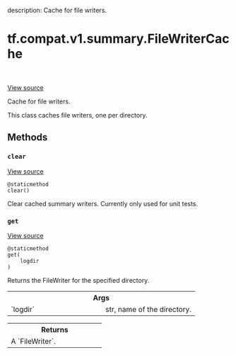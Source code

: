 description: Cache for file writers.

<div itemscope itemtype="http://developers.google.com/ReferenceObject">
<meta itemprop="name" content="tf.compat.v1.summary.FileWriterCache" />
<meta itemprop="path" content="Stable" />
<meta itemprop="property" content="clear"/>
<meta itemprop="property" content="get"/>
</div>

# tf.compat.v1.summary.FileWriterCache

<!-- Insert buttons and diff -->

<table class="tfo-notebook-buttons tfo-api nocontent" align="left">

</table>

<a target="_blank" href="/code/stable/tensorflow/python/summary/writer/writer_cache.py">View source</a>



Cache for file writers.

<!-- Placeholder for "Used in" -->

This class caches file writers, one per directory.

## Methods

<h3 id="clear"><code>clear</code></h3>

<a target="_blank" href="/code/stable/tensorflow/python/summary/writer/writer_cache.py">View source</a>

<pre class="devsite-click-to-copy prettyprint lang-py tfo-signature-link">
<code>@staticmethod</code>
<code>clear()
</code></pre>

Clear cached summary writers. Currently only used for unit tests.


<h3 id="get"><code>get</code></h3>

<a target="_blank" href="/code/stable/tensorflow/python/summary/writer/writer_cache.py">View source</a>

<pre class="devsite-click-to-copy prettyprint lang-py tfo-signature-link">
<code>@staticmethod</code>
<code>get(
    logdir
)
</code></pre>

Returns the FileWriter for the specified directory.


<!-- Tabular view -->
 <table class="responsive fixed orange">
<colgroup><col width="214px"><col></colgroup>
<tr><th colspan="2">Args</th></tr>

<tr>
<td>
`logdir`
</td>
<td>
str, name of the directory.
</td>
</tr>
</table>



<!-- Tabular view -->
 <table class="responsive fixed orange">
<colgroup><col width="214px"><col></colgroup>
<tr><th colspan="2">Returns</th></tr>
<tr class="alt">
<td colspan="2">
A `FileWriter`.
</td>
</tr>

</table>





